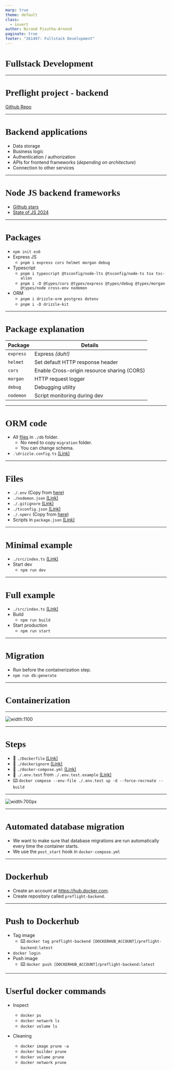 ```yaml
---
marp: true
theme: default
class:
  - invert
author: Nirand Pisutha-Arnond
paginate: true
footer: "261497: Fullstack Development"
---
```


<style>
@import url('https://fonts.googleapis.com/css2?family=Prompt:ital,wght@0,100;0,300;0,400;0,700;1,100;1,300;1,400;1,700&display=swap');

    :root {
    font-family: Prompt;
    --hl-color: #D57E7E;
}
h1 {
  font-family: Prompt
}
</style>

# Fullstack Development

---

# Preflight project - backend

[Github Repo](https://github.com/fullstack-68/pf-backend)

---

# Backend applications

- Data storage
- Business logic
- Authentication / authorization
- APIs for frontend frameworks (_depending on architecture_)
- Connection to other services

---

# Node JS backend frameworks

- [Github stars](https://github.com/vanodevium/node-framework-stars)
- [State of JS 2024](https://2024.stateofjs.com/en-US/other-tools/#backend_frameworks)

---

# Packages

- `npm init es6`
- Express JS
  - `pnpm i express cors helmet morgan debug`
- Typescript
  - `pnpm i typescript @tsconfig/node-lts @tsconfig/node-ts tsx tsc-alias`
  - `pnpm i -D @types/cors @types/express @types/debug @types/morgan @types/node cross-env nodemon`
- ORM
  - `pnpm i drizzle-orm postgres dotenv`
  - `pnpm i -D drizzle-kit`

---

# Package explanation

| Package   | Details                                     |
| --------- | ------------------------------------------- |
| `express` | Express _(duh!)_                            |
| `helmet`  | Set default HTTP response header            |
| `cors`    | Enable Cross-origin resource sharing (CORS) |
| `morgan`  | HTTP request logger                         |
| `debug`   | Debugging utility                           |
| `nodemon` | Script monitoring during dev                |

---

# ORM code

- All [files](https://github.com/fullstack-68/pf-backend/tree/main/db) in `./db` folder.
  - No need to copy `migration` folder.
  - You can change schema.
- `.\drizzle.config.ts` [(Link)](https://github.com/fullstack-68/pf-backend/blob/main/drizzle.config.ts)

---

# Files

- `./.env` (Copy from [here](https://github.com/fullstack-68/pf-backend/blob/main/.env.example))
- `./nodemon.json` [(Link)](https://github.com/fullstack-68/pf-backend/blob/main/nodemon.json)
- `./.gitignore` [(Link)](https://github.com/fullstack-68/pf-backend/blob/main/.gitignore)
- `./tsconfig.json` [(Link)](https://github.com/fullstack-68/pf-backend/blob/main/tsconfig.json)
- `./.npmrc` (Copy from [here](https://github.com/fullstack-68/pf-backend/blob/main/.npmrc.example))
- Scripts in `package.json` [(Link)](https://github.com/fullstack-68/pf-backend/blob/f888f8a6bd1994f4e4b43b20a2b7a9e5e8505722/package.json#L27-L33)

---

# Minimal example

- `./src/index.ts` [(Link)](https://github.com/fullstack-68/pf-backend/blob/main/src/index.min.ts)
- Start dev
  - `npm run dev`

---

# Full example

- `./src/index.ts` [(Link)](https://github.com/fullstack-68/pf-backend/blob/main/src/index.ts)
- Build
  - `npm run build`
- Start production
  - `npm run start`

---

# Migration

- Run before the containerization step.
- `npm run db:generate`

---

# Containerization

---

![width:1100](./img/container_steps.png)

---

# Steps

- 💾 `./Dockerfile` [(Link)](https://github.com/fullstack-67/pf-backend/blob/main/Dockerfile)
- 💾 `./dockerignore` [(Link)](https://github.com/fullstack-67/pf-backend/blob/main/.dockerignore)
- 💾 `./docker-compose.yml` [(Link)](https://github.com/fullstack-67/pf-backend/blob/main/docker-compose.yml)
- 💾 `./.env.test` from `./.env.test.example` [(Link)](https://github.com/fullstack-67/pf-backend/blob/main/.env.test.example)
- ⌨️ `docker compose --env-file ./.env.test up -d --force-recreate --build`

---

![width:700px](./img/backend_docker.png)

---

# Automated database migration

- We want to make sure that database migrations are run automatically every time the container starts.
- We use the `post_start` hook in `docker-compose.yml`

---

# Dockerhub

- Create an account at https://hub.docker.com.
- Create repository called `preflight-backend`.

---

# Push to Dockerhub

- Tag image
  - ⌨️ `docker tag preflight-backend [DOCKERHUB_ACCOUNT]/preflight-backend:latest`
- `docker login`
- Push image
  - ⌨️ `docker push [DOCKERHUB_ACCOUNT]/preflight-backend:latest`

---

# Userful docker commands

- Inspect

  - `docker ps`
  - `docker network ls`
  - `docker volume ls`

- Cleaning
  - `docker image prune -a`
  - `docker builder prune`
  - `docker volume prune`
  - `docker network prune`
